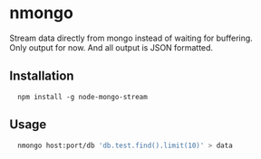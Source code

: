 # nmongo

Stream data directly from mongo instead of waiting for buffering.   
Only output for now. And all output is JSON formatted.   

## Installation
```
  npm install -g node-mongo-stream
```

## Usage
```bash
  nmongo host:port/db 'db.test.find().limit(10)' > data
```
